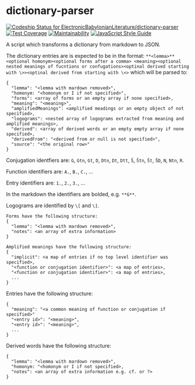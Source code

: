 # dictionary-parser

[ ![Codeship Status for ElectronicBabylonianLiterature/dictionary-parser](https://app.codeship.com/projects/b1517250-34cc-0136-b3a0-0a4605642058/status?branch=master)](https://app.codeship.com/projects/289131)
[![Test Coverage](https://api.codeclimate.com/v1/badges/abcdddb5856e9c92135d/test_coverage)](https://codeclimate.com/github/ElectronicBabylonianLiterature/dictionary-parser/test_coverage)
[![Maintainability](https://api.codeclimate.com/v1/badges/abcdddb5856e9c92135d/maintainability)](https://codeclimate.com/github/ElectronicBabylonianLiterature/dictionary-parser/maintainability)
[![JavaScript Style Guide](https://img.shields.io/badge/code_style-standard-brightgreen.svg)](https://standardjs.com)

A script which transforms a dictionary from markdown to JSON.

The dictionary entries are is expected to be in the format: `**<lemma>** <optional homonym><optional forms after a comma> <meaning><optional nested meanings of fucntions or confugations><optinal derived starting with \>><optinal derived from starting with \<>` which will be parsed to:
```
{
  "lemma": "<lemma with mardown removed>",
  "homonym: "<homonym or I if not specified>",
  "forms": <array of forms or an empty array if none specified>,
  "meaning": "<meaning>",
  "amplifiedMeanings": <amplified meadings or an empty object of not specified>,
  "logograms": <nested array of logograms extracted from meaning and amplified meanings>,
  "derived": <array of derived words or an empty empty array if none specified>,
  "derivedFrom": "<derived from or null is not specified>",
  "source": "<the original row>"
}
```

Conjugation identfiers are: `G`, `Gtn`, `Gt`, `D`, `Dtn`, `Dt`, `Dtt`, `Š`, `Štn`, `Št`, `ŠD`, `N`, `Ntn`, `R`.

Function identifiers are: `A.`, `B.`,  `C.`, ...

Entry identifiers are: `1.`, `2.`,  `3.`, ...

In the markdown the identifiers are bolded, e.g. `**G**`.

Logograms are identified by `\[` and `\]`.

```
Forms have the following structure:
{
  "lemma": "<lemma with mardown removed>",
  "notes": <an array of extra information>
}
```

```
Amplified meanings have the following structure:
{
  "implicit": <a map of entries if no top level identifier was specified>,
  "<function or conjugation identifier>": <a map of entries>,
  "<function or conjugation identifier>": <a map of entries>,
  ...
}
```

Entries have the following structure:
```
{
  "meaning": "<a common meaning of function or conjugation if specified>"
  "<entry id>": "<meaning>",
  "<entry id>": "<meaning>",
  ...
}
```

Derived words have the following structure:
```
{
  "lemma": "<lemma with mardown removed>",
  "homonym: "<homonym or I if not specified>,
  "notes": <an array of extra information e.g. cf. or ?>
}
```
